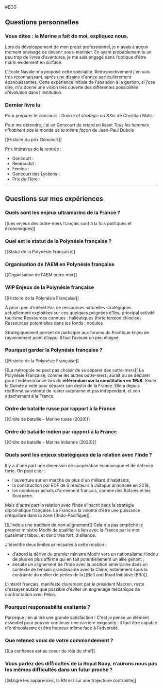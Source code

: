 #EDG 

## Questions personnelles

### Vous dites : la Marine a fait de moi, expliquez nous.

Lors du développement de mon projet professionnel, je n'avais à aucun moment envisagé de devenir sous-marinier. En ayant probablement lu un peu trop de livres d'aventures, je me suis engagé dans l'optique d'être marin évidement en surface. 

L'Ecole Navale m'a proposé cette spécialité. Retrospectivement j'en suis très reconnaissant, après une dizaine d'année particulièrement épanouissantes. Cette expérience initiale de l'abandon à la gestion, si j'ose dire, m'a donné une vision très ouverte des différentes possibilités d'évolution dans l'institution.

### Dernier livre lu

Pour préparer le concours : *Guerre et stratégie au XXIe* de Christian Malis

Pour me détendre, j'ai un Goncourt de retard en lisant *Tous les hommes n’habitent pas le monde de la même façon* de Jean-Paul Dubois

[[Histoire du prix Goncourt]]

Prix littéraires de la rentrée :

- Goncourt :
- Reneaudot :
- Femina :
- Goncourt des Lycèens :
- Prix de Flore :

---

## Questions sur mes expériences 

### Quels sont les enjeux ultramarins de la France  ?

[[Les enjeux des outre-mers français sont à la fois politiques et économiques]] 

### Quel est le statut de la Polynésie française ?

[[Statut de la Polynésie Française]]

### Organisation de l’AEM en Polynésie française 

[[Organisation de l'AEM outre-mer]]

### WIP Enjeux de la Polynésie française 

[[Histoire de la Polynésie Française]]

A priori peu d’intérêt
Pas de ressources naturelles stratégiques actuellement exploitées sur ces quelques poignées d’îles, principal activité tourisme
Ressources connues : haliéutiques (forte tension chinoise)
Ressources potentielles dans les fonds : nodules

Stratégiquement permet de participer aux forums du Pacifique 
Enjeu de rayonnement
point d’appui Il faut l’avouer un peu éloigné 

### Pourquoi garder la Polynésie française ?

[[Histoire de la Polynésie Française]]

[[La métropole ne peut pas choisir de se séparer des outre-mers]] La Polynésie Française, comme les autres outre-mers, aurait pu se déclarer pour l'indépendance lors du **référendum sur la constitution en 1958.** Seule la Guinée a voté pour séparer son destin de la France. Elle a depuis réaffirmé sa volonté de rester autonome et pas indépendant, et son attachement à la France.

### Ordre de bataille russe par rapport à la France

[[Ordre de bataille - Marine russe (2020)]]

### Ordre de bataille indien par rapport à la France

[[Ordre de bataille - Marine indienne (2020)]]

### Quels sont les enjeux stratégiques de la relation avec l’Inde ?

Il y a d'une part une dimension de coopération économique et de défense forte. On peut citer :

- l'ouverture sur un marché de plus d'un milliard d'habitants,
- la construction par EDF de 6 réacteurs à Jaitapur annoncée en 2018,
- les nombreux achats d'armement français, comme des Rafales et les Scorpene.

Mais d'autre part la relation avec l'Inde s'inscrit dans la stratégie diplomatique française. La France a la volonté d'être une puissance d'équilibre dans la zone [[Indo-Pacifique]].

[[L'Inde a une tradition de non-alignement]] Cela n'a pas empêché le premier ministre Modhi de qualifier le lien avec la France par le mot quasiment tabou, et donc très fort, d'alliance.

J'identifie deux limites principales  à cette relation :

- d'abord la dérive du premier ministre Modhi vers un nationalisme Hindou de plus en plus affirmé qui en fait potentiellement un allié génant ; 
- ensuite un alignement de l'Inde avec la position américaine dans un contexte de tension grandissante avec la Chine, notamment sous la contrainte du collier de perles de la [[Belt and Road Initiative (BRI)]].

L'intérêt français, manifesté clairement par le président Macron, reste d'essayer autant que possible d'éviter un engrenage mécanique de confrontation avec Pékin.

### Pourquoi responsabilité exaltante ?

Parceque j'en ai tiré une grande satisfaction ! C'est je pense un élément essentiel pour pouvoir continuer une carrière exigeante : il faut être capable d'enthousiasme et être heureux même face à l'adversité.

### Que retenez vous de votre commandement ?

[[La confiance est au coeur du rôle du chef]]

### Vous parlez des difficultés de la Royal Navy, n’aurons nous pas les mêmes difficultés dans un futur proche ?

[[Malgré les apparences, la RN est sur une trajectoire contrainte]]
